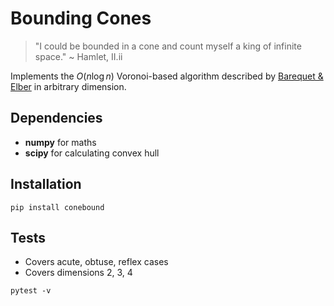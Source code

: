 # Bounding Cones

> "I could be bounded in a cone and count myself a king of infinite space."
>                                                           ~ Hamlet, II.ii

Implements the $O(n \log n)$ Voronoi-based algorithm described by [Barequet & Elber](http://www.cs.technion.ac.il/~gershon/papers/bounding_cones.pdf) in arbitrary dimension.

## Dependencies

- **numpy** for maths
- **scipy** for calculating convex hull

## Installation

```{bash}
pip install conebound
```

## Tests

- Covers acute, obtuse, reflex cases
- Covers dimensions 2, 3, 4

```
pytest -v
```
